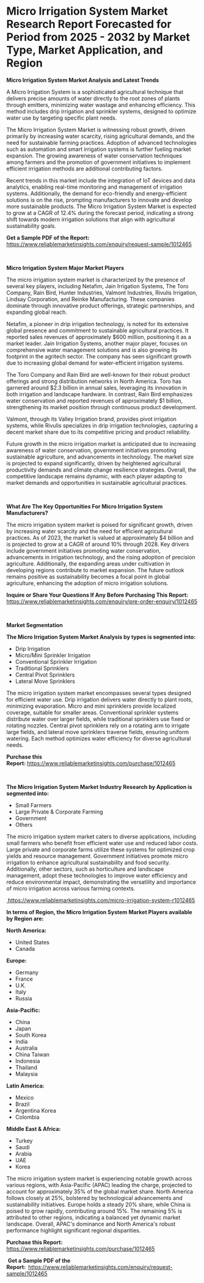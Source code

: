 <p><h1>Micro Irrigation System Market Research Report Forecasted for Period from 2025 -  2032 by Market Type, Market Application, and Region</h1></p><p><strong>Micro Irrigation System Market Analysis and Latest Trends</strong></p>
<p><p>A Micro Irrigation System is a sophisticated agricultural technique that delivers precise amounts of water directly to the root zones of plants through emitters, minimizing water wastage and enhancing efficiency. This method includes drip irrigation and sprinkler systems, designed to optimize water use by targeting specific plant needs.</p><p>The Micro Irrigation System Market is witnessing robust growth, driven primarily by increasing water scarcity, rising agricultural demands, and the need for sustainable farming practices. Adoption of advanced technologies such as automation and smart irrigation systems is further fueling market expansion. The growing awareness of water conservation techniques among farmers and the promotion of government initiatives to implement efficient irrigation methods are additional contributing factors.</p><p>Recent trends in this market include the integration of IoT devices and data analytics, enabling real-time monitoring and management of irrigation systems. Additionally, the demand for eco-friendly and energy-efficient solutions is on the rise, prompting manufacturers to innovate and develop more sustainable products. The Micro Irrigation System Market is expected to grow at a CAGR of 12.4% during the forecast period, indicating a strong shift towards modern irrigation solutions that align with agricultural sustainability goals.</p></p>
<p><strong>Get a Sample PDF of the Report:&nbsp;</strong> <a href="https://www.reliablemarketinsights.com/enquiry/request-sample/1012465?utm_campaign=2738&utm_medium=2&utm_source=Github&utm_content=ia&utm_term=18042025&utm_id=micro-irrigation-system">https://www.reliablemarketinsights.com/enquiry/request-sample/1012465</a></p>
<p>&nbsp;</p>
<p><strong>Micro Irrigation System Major Market Players</strong></p>
<p><p>The micro irrigation system market is characterized by the presence of several key players, including Netafim, Jain Irrigation Systems, The Toro Company, Rain Bird, Hunter Industries, Valmont Industries, Rivulis Irrigation, Lindsay Corporation, and Reinke Manufacturing. These companies dominate through innovative product offerings, strategic partnerships, and expanding global reach.</p><p>Netafim, a pioneer in drip irrigation technology, is noted for its extensive global presence and commitment to sustainable agricultural practices. It reported sales revenues of approximately $600 million, positioning it as a market leader. Jain Irrigation Systems, another major player, focuses on comprehensive water management solutions and is also growing its footprint in the agritech sector. The company has seen significant growth due to increasing global demand for water-efficient irrigation systems.</p><p>The Toro Company and Rain Bird are well-known for their robust product offerings and strong distribution networks in North America. Toro has garnered around $2.3 billion in annual sales, leveraging its innovation in both irrigation and landscape hardware. In contrast, Rain Bird emphasizes water conservation and reported revenues of approximately $1 billion, strengthening its market position through continuous product development.</p><p>Valmont, through its Valley Irrigation brand, provides pivot irrigation systems, while Rivulis specializes in drip irrigation technologies, capturing a decent market share due to its competitive pricing and product reliability.</p><p>Future growth in the micro irrigation market is anticipated due to increasing awareness of water conservation, government initiatives promoting sustainable agriculture, and advancements in technology. The market size is projected to expand significantly, driven by heightened agricultural productivity demands and climate change resilience strategies. Overall, the competitive landscape remains dynamic, with each player adapting to market demands and opportunities in sustainable agricultural practices.</p></p>
<p>&nbsp;</p>
<p><strong>What Are The Key Opportunities For Micro Irrigation System Manufacturers?</strong></p>
<p><p>The micro irrigation system market is poised for significant growth, driven by increasing water scarcity and the need for efficient agricultural practices. As of 2023, the market is valued at approximately $4 billion and is projected to grow at a CAGR of around 10% through 2028. Key drivers include government initiatives promoting water conservation, advancements in irrigation technology, and the rising adoption of precision agriculture. Additionally, the expanding areas under cultivation in developing regions contribute to market expansion. The future outlook remains positive as sustainability becomes a focal point in global agriculture, enhancing the adoption of micro irrigation solutions.</p></p>
<p><strong>Inquire or Share Your Questions If Any Before Purchasing This Report:</strong> <a href="https://www.reliablemarketinsights.com/enquiry/pre-order-enquiry/1012465?utm_campaign=2738&utm_medium=2&utm_source=Github&utm_content=ia&utm_term=18042025&utm_id=micro-irrigation-system">https://www.reliablemarketinsights.com/enquiry/pre-order-enquiry/1012465</a></p>
<p>&nbsp;</p>
<p><strong>Market Segmentation</strong></p>
<p><strong>The Micro Irrigation System Market Analysis by types is segmented into:</strong></p>
<p><ul><li>Drip Irrigation</li><li>Micro/Mini Sprinkler Irrigation</li><li>Conventional Sprinkler Irrigation</li><li>Traditional Sprinklers</li><li>Central Pivot Sprinklers</li><li>Lateral Move Sprinklers</li></ul></p>
<p><p>The micro irrigation system market encompasses several types designed for efficient water use. Drip irrigation delivers water directly to plant roots, minimizing evaporation. Micro and mini sprinklers provide localized coverage, suitable for smaller areas. Conventional sprinkler systems distribute water over larger fields, while traditional sprinklers use fixed or rotating nozzles. Central pivot sprinklers rely on a rotating arm to irrigate large fields, and lateral move sprinklers traverse fields, ensuring uniform watering. Each method optimizes water efficiency for diverse agricultural needs.</p></p>
<p><strong>Purchase this Report:&nbsp;</strong><a href="https://www.reliablemarketinsights.com/purchase/1012465?utm_campaign=2738&utm_medium=2&utm_source=Github&utm_content=ia&utm_term=18042025&utm_id=micro-irrigation-system">https://www.reliablemarketinsights.com/purchase/1012465</a></p>
<p>&nbsp;</p>
<p><strong>The Micro Irrigation System Market Industry Research by Application is segmented into:</strong></p>
<p><ul><li>Small Farmers</li><li>Large Private & Corporate Farming</li><li>Government</li><li>Others</li></ul></p>
<p><p>The micro irrigation system market caters to diverse applications, including small farmers who benefit from efficient water use and reduced labor costs. Large private and corporate farms utilize these systems for optimized crop yields and resource management. Government initiatives promote micro irrigation to enhance agricultural sustainability and food security. Additionally, other sectors, such as horticulture and landscape management, adopt these technologies to improve water efficiency and reduce environmental impact, demonstrating the versatility and importance of micro irrigation across various farming contexts.</p></p>
<p><a href="https://www.reliablemarketinsights.com/micro-irrigation-system-r1012465?utm_campaign=2738&utm_medium=2&utm_source=Github&utm_content=ia&utm_term=18042025&utm_id=micro-irrigation-system">&nbsp;https://www.reliablemarketinsights.com/micro-irrigation-system-r1012465</a></p>
<p><strong>In terms of Region, the Micro Irrigation System Market Players available by Region are:</strong></p>
<p>
    <p> <strong> North America: </strong>
        <ul>
            <li>United States</li>
            <li>Canada</li>
        </ul>
        </p> 
    <p> <strong> Europe: </strong>
        <ul>
            <li>Germany</li>
            <li>France</li>
            <li>U.K.</li>
            <li>Italy</li>
            <li>Russia</li>
        </ul>
        </p> 
    <p> <strong> Asia-Pacific: </strong>
        <ul>
            <li>China</li>
            <li>Japan</li>
            <li>South Korea</li>
            <li>India</li>
            <li>Australia</li>
            <li>China Taiwan</li>
            <li>Indonesia</li>
            <li>Thailand</li>
            <li>Malaysia</li>
        </ul>
        </p> 
    <p> <strong> Latin America: </strong>
        <ul>
            <li>Mexico</li>
            <li>Brazil</li>
            <li>Argentina Korea</li>
            <li>Colombia</li>
        </ul>
        </p> 
    <p> <strong> Middle East & Africa: </strong>
        <ul>
            <li>Turkey</li>
            <li>Saudi</li>
            <li>Arabia</li>
            <li>UAE</li>
            <li>Korea</li>
        </ul>
    </p>
    </p>
<p><p>The micro irrigation system market is experiencing notable growth across various regions, with Asia-Pacific (APAC) leading the charge, projected to account for approximately 35% of the global market share. North America follows closely at 25%, bolstered by technological advancements and sustainability initiatives. Europe holds a steady 20% share, while China is poised to grow rapidly, contributing around 15%. The remaining 5% is attributed to other regions, indicating a balanced yet dynamic market landscape. Overall, APAC's dominance and North America's robust performance highlight significant regional disparities.</p></p>
<p><strong>Purchase this Report: </strong><a href="https://www.reliablemarketinsights.com/purchase/1012465?utm_campaign=2738&utm_medium=2&utm_source=Github&utm_content=ia&utm_term=18042025&utm_id=micro-irrigation-system">https://www.reliablemarketinsights.com/purchase/1012465</a></p>
<p>&nbsp;<strong>Get a Sample PDF of the Report:&nbsp;&nbsp;</strong><a href="https://www.reliablemarketinsights.com/enquiry/request-sample/1012465?utm_campaign=2738&utm_medium=2&utm_source=Github&utm_content=ia&utm_term=18042025&utm_id=micro-irrigation-system">https://www.reliablemarketinsights.com/enquiry/request-sample/1012465</a></p>
<p><strong></strong></p>
<p><p></p><p></p><p></p></p>